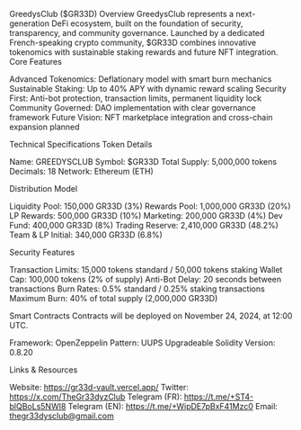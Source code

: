 GreedysClub ($GR33D)
Overview
GreedysClub represents a next-generation DeFi ecosystem, built on the foundation of security, transparency, and community governance. Launched by a dedicated French-speaking crypto community, $GR33D combines innovative tokenomics with sustainable staking rewards and future NFT integration.
Core Features

Advanced Tokenomics: Deflationary model with smart burn mechanics
Sustainable Staking: Up to 40% APY with dynamic reward scaling
Security First: Anti-bot protection, transaction limits, permanent liquidity lock
Community Governed: DAO implementation with clear governance framework
Future Vision: NFT marketplace integration and cross-chain expansion planned

Technical Specifications
Token Details

Name: GREEDYSCLUB
Symbol: $GR33D
Total Supply: 5,000,000 tokens
Decimals: 18
Network: Ethereum (ETH)

Distribution Model

Liquidity Pool: 150,000 GR33D (3%)
Rewards Pool: 1,000,000 GR33D (20%)
LP Rewards: 500,000 GR33D (10%)
Marketing: 200,000 GR33D (4%)
Dev Fund: 400,000 GR33D (8%)
Trading Reserve: 2,410,000 GR33D (48.2%)
Team & LP Initial: 340,000 GR33D (6.8%)

Security Features

Transaction Limits: 15,000 tokens standard / 50,000 tokens staking
Wallet Cap: 100,000 tokens (2% of supply)
Anti-Bot Delay: 20 seconds between transactions
Burn Rates: 0.5% standard / 0.25% staking transactions
Maximum Burn: 40% of total supply (2,000,000 GR33D)

Smart Contracts
Contracts will be deployed on November 24, 2024, at 12:00 UTC.

Framework: OpenZeppelin
Pattern: UUPS Upgradeable
Solidity Version: 0.8.20

Links & Resources

Website: https://gr33d-vault.vercel.app/
Twitter: https://x.com/TheGr33dyzClub
Telegram (FR): https://t.me/+ST4-blQBoLs5NWI8
Telegram (EN): https://t.me/+WipDE7pBxF41Mzc0
Email: thegr33dysclub@gmail.com
